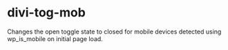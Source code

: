 # divi-tog-mob
Changes the open toggle state to closed for mobile devices detected using wp_is_mobile on initial page load.
